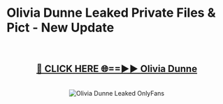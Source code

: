 # Olivia Dunne Leaked Private Files & Pict - New Update
<br>
<div align="center">
<h2><a href="https://mediafilles.blogspot.com/?title=Olivia_Dunne" rel="nofollow">🔴 CLICK HERE 🌐==►► Olivia Dunne</a></h2>
<br>
<a href="https://mediafilles.blogspot.com/?title=Olivia_Dunne" rel="nofollow" data-target="animated-image.originalLink"><img src="https://i.ibb.co.com/WyWwxjT/player-gif2.gif" alt="Olivia Dunne Leaked OnlyFans" style="max-width: 100%; display: inline-block;" data-target="animated-image.originalImage"></a>
</div>
<br>
